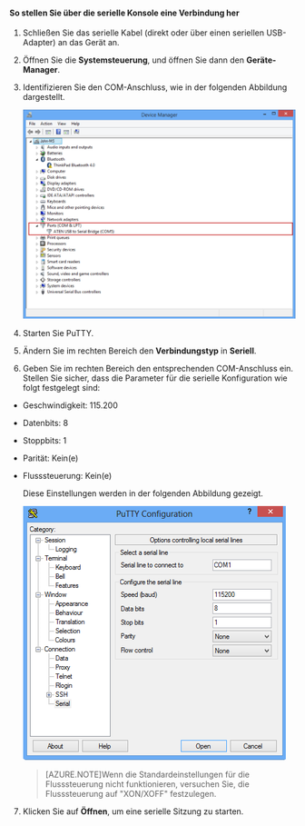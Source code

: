 #### So stellen Sie über die serielle Konsole eine Verbindung her

1. Schließen Sie das serielle Kabel (direkt oder über einen seriellen USB-Adapter) an das Gerät an.

2. Öffnen Sie die **Systemsteuerung**, und öffnen Sie dann den **Geräte-Manager**.

3. Identifizieren Sie den COM-Anschluss, wie in der folgenden Abbildung dargestellt.

     ![Herstellen einer Verbindung über die serielle Konsole](./media/storsimple-use-putty/HCS_ConnectingDeviceS-include.png)

4. Starten Sie PuTTY.

5. Ändern Sie im rechten Bereich den **Verbindungstyp** in **Seriell**.

6. Geben Sie im rechten Bereich den entsprechenden COM-Anschluss ein. Stellen Sie sicher, dass die Parameter für die serielle Konfiguration wie folgt festgelegt sind:
  - Geschwindigkeit: 115.200
  - Datenbits: 8
  - Stoppbits: 1
  - Parität: Kein(e)
  - Flusssteuerung: Kein(e)

    Diese Einstellungen werden in der folgenden Abbildung gezeigt.

     ![PuTTY-Einstellungen](./media/storsimple-use-putty/HCS_PuttyConfig-include.png)

    > [AZURE.NOTE]Wenn die Standardeinstellungen für die Flusssteuerung nicht funktionieren, versuchen Sie, die Flusssteuerung auf "XON/XOFF" festzulegen.

7. Klicken Sie auf **Öffnen**, um eine serielle Sitzung zu starten.
 

<!---HONumber=62-->
